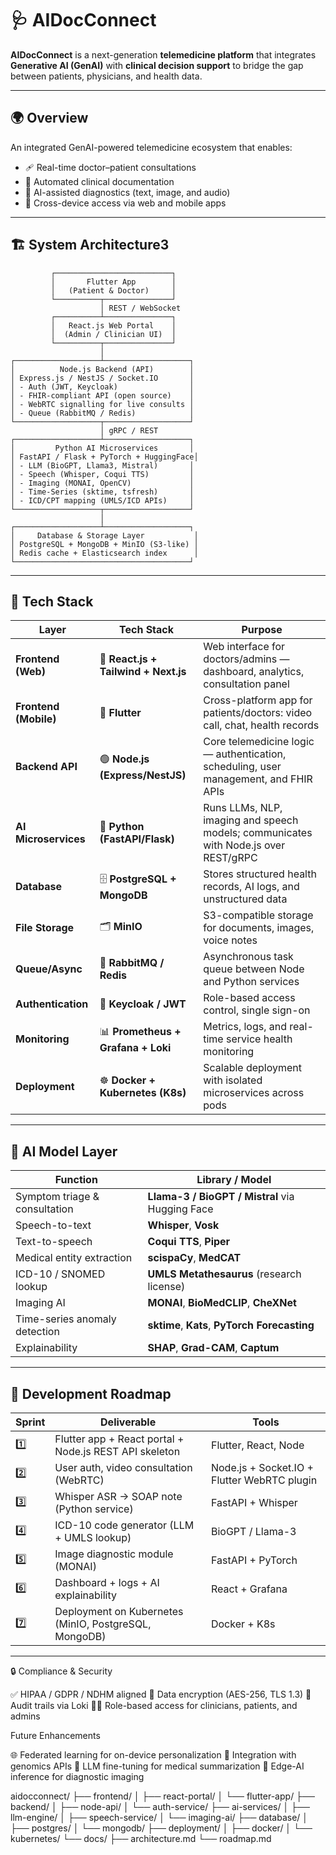 # 🩺 AIDocConnect

**AIDocConnect** is a next-generation **telemedicine platform** that integrates **Generative AI (GenAI)** with **clinical decision support** to bridge the gap between patients, physicians, and health data.

---

## 🌍 Overview

An integrated GenAI-powered telemedicine ecosystem that enables:

- 🩹 Real-time doctor–patient consultations  
- 🧾 Automated clinical documentation  
- 🧠 AI-assisted diagnostics (text, image, and audio)  
- 📱 Cross-device access via web and mobile apps  

---

## 🏗️ System Architecture3

             ┌──────────────────────────┐
             │       Flutter App        │
             │   (Patient & Doctor)     │
             └──────────┬───────────────┘
                        │ REST / WebSocket
             ┌──────────┴───────────────┐
             │   React.js Web Portal    │
             │  (Admin / Clinician UI)  │
             └──────────┬───────────────┘
                        │
    ┌───────────────────┴───────────────────┐
    │          Node.js Backend (API)        │
    │ Express.js / NestJS / Socket.IO       │
    │ - Auth (JWT, Keycloak)                │
    │ - FHIR-compliant API (open source)    │
    │ - WebRTC signalling for live consults │
    │ - Queue (RabbitMQ / Redis)            │
    └───────────────────┬───────────────────┘
                        │ gRPC / REST
    ┌───────────────────┴───────────────────┐
    │         Python AI Microservices       │
    │ FastAPI / Flask + PyTorch + HuggingFace│
    │ - LLM (BioGPT, Llama3, Mistral)       │
    │ - Speech (Whisper, Coqui TTS)         │
    │ - Imaging (MONAI, OpenCV)             │
    │ - Time-Series (sktime, tsfresh)       │
    │ - ICD/CPT mapping (UMLS/ICD APIs)     │
    └───────────────────┬───────────────────┘
                        │
    ┌───────────────────┴───────────────────┐
    │     Database & Storage Layer           │
    │ PostgreSQL + MongoDB + MinIO (S3-like) │
    │ Redis cache + Elasticsearch index      │
    └───────────────────────────────────────┘


---

## 🧩 Tech Stack

| Layer | Tech Stack | Purpose |
|-------|-------------|----------|
| **Frontend (Web)** | 🧭 **React.js + Tailwind + Next.js** | Web interface for doctors/admins — dashboard, analytics, consultation panel |
| **Frontend (Mobile)** | 📱 **Flutter** | Cross-platform app for patients/doctors: video call, chat, health records |
| **Backend API** | 🟢 **Node.js (Express/NestJS)** | Core telemedicine logic — authentication, scheduling, user management, and FHIR APIs |
| **AI Microservices** | 🧠 **Python (FastAPI/Flask)** | Runs LLMs, NLP, imaging and speech models; communicates with Node.js over REST/gRPC |
| **Database** | 🗄️ **PostgreSQL + MongoDB** | Stores structured health records, AI logs, and unstructured data |
| **File Storage** | 🗂️ **MinIO** | S3-compatible storage for documents, images, voice notes |
| **Queue/Async** | 🔁 **RabbitMQ / Redis** | Asynchronous task queue between Node and Python services |
| **Authentication** | 🔐 **Keycloak / JWT** | Role-based access control, single sign-on |
| **Monitoring** | 📊 **Prometheus + Grafana + Loki** | Metrics, logs, and real-time service health monitoring |
| **Deployment** | ☸️ **Docker + Kubernetes (K8s)** | Scalable deployment with isolated microservices across pods |

---

## 🧠 AI Model Layer

| Function | Library / Model |
|-----------|----------------|
| Symptom triage & consultation | **Llama-3 / BioGPT / Mistral** via Hugging Face |
| Speech-to-text | **Whisper**, **Vosk** |
| Text-to-speech | **Coqui TTS**, **Piper** |
| Medical entity extraction | **scispaCy**, **MedCAT** |
| ICD-10 / SNOMED lookup | **UMLS Metathesaurus** (research license) |
| Imaging AI | **MONAI**, **BioMedCLIP**, **CheXNet** |
| Time-series anomaly detection | **sktime**, **Kats**, **PyTorch Forecasting** |
| Explainability | **SHAP**, **Grad-CAM**, **Captum** |

---

## 🚀 Development Roadmap

| Sprint | Deliverable | Tools |
|---------|--------------|-------|
| 1️⃣ | Flutter app + React portal + Node.js REST API skeleton | Flutter, React, Node |
| 2️⃣ | User auth, video consultation (WebRTC) | Node.js + Socket.IO + Flutter WebRTC plugin |
| 3️⃣ | Whisper ASR → SOAP note (Python service) | FastAPI + Whisper |
| 4️⃣ | ICD-10 code generator (LLM + UMLS lookup) | BioGPT / Llama-3 |
| 5️⃣ | Image diagnostic module (MONAI) | FastAPI + PyTorch |
| 6️⃣ | Dashboard + logs + AI explainability | React + Grafana |
| 7️⃣ | Deployment on Kubernetes (MinIO, PostgreSQL, MongoDB) | Docker + K8s |

------------------------------------------------------------------

🔒 Compliance & Security

✅ HIPAA / GDPR / NDHM aligned
🔐 Data encryption (AES-256, TLS 1.3)
🧾 Audit trails via Loki
🧑‍⚕️ Role-based access for clinicians, patients, and admins

Future Enhancements

🌐 Federated learning for on-device personalization
🧬 Integration with genomics APIs
🤖 LLM fine-tuning for medical summarization
🩻 Edge-AI inference for diagnostic imaging

aidocconnect/
 ├── frontend/
 │   ├── react-portal/
 │   └── flutter-app/
 ├── backend/
 │   ├── node-api/
 │   └── auth-service/
 ├── ai-services/
 │   ├── llm-engine/
 │   ├── speech-service/
 │   └── imaging-ai/
 ├── database/
 │   ├── postgres/
 │   └── mongodb/
 ├── deployment/
 │   ├── docker/
 │   └── kubernetes/
 └── docs/
     ├── architecture.md
     └── roadmap.md
